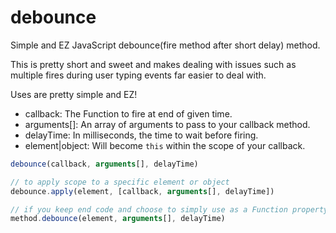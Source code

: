# debounce
Simple and EZ JavaScript debounce(fire method after short delay) method.

This is pretty short and sweet and makes dealing with issues such as multiple fires during user typing events far easier to deal with.

Uses are pretty simple and EZ!

 - callback: The Function to fire at end of given time.
 - arguments[]: An array of arguments to pass to your callback method.
 - delayTime: In milliseconds, the time to wait before firing.
 - element|object: Will become `this` within the scope of your callback.

```javascript
debounce(callback, arguments[], delayTime)
```
```javascript
// to apply scope to a specific element or object
debounce.apply(element, [callback, arguments[], delayTime])
```
```javascript
// if you keep end code and choose to simply use as a Function property method
method.debounce(element, arguments[], delayTime)
```
